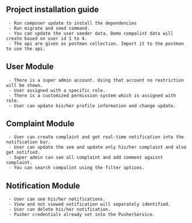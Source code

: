 
## Project installation guide
     - Run composer update to install the dependencies
     - Run migrate and seed command.
     - You can update the user seeder data. Demo compalint data will create based on user id 1 to 4.
     - The api are given as postman collection. Import it to the postman to use the api.

## User Module
     - There is a super admin account. Using that account no restriction will be shown.
     - User assigned with a specific role.
     - There is a customized permission system which is assigned with role.
     - User can update his/her profile information and change update.

## Complaint Module
     - User can create complaint and get real-time notification into the notification bar.
     - User can update the see and update only his/her complaint and also get notified.
     - Super admin can see all complaint and add comment agaisnt complaint.
     - You can search compalint using the filter options.

## Notification Module
     - User can see his/her notifications.
     - View and not viewed notification will separately identified.
     - User can delete his/her notification.
     - Pusher credentials already set into the PusherService.

